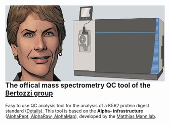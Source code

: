 # <img src="https://raw.githubusercontent.com/HevlerJohannes/Bertozzi_MS_QC/main/picture.png" height="200" align="right" style="height:240px; margin: auto;">  
<br />
<br />
<br />
<br />
<br />
<br />
<br />
<br />
<br />

## **The offical mass spectrometry QC tool of the [Bertozzi group](https://bertozzigroup.stanford.edu/)**

Easy to use QC analysis tool for the analysis of a K562 protein digest standard ([Details](https://www.thermofisher.com/order/catalog/product/88328#:~:text=The%20Thermo%20Scientific%20Pierce%20HeLa,analysis%20of%20complex%20proteomic%20samples.)). This tool is based on the **Alpha- infrastructure** ([AlphaPept, AlphaRaw, AlphaMap](https://github.com/MannLabs/alphapept/blob/master/README.md)), developed by the [Matthias Mann lab](https://www.biochem.mpg.de/mann).
